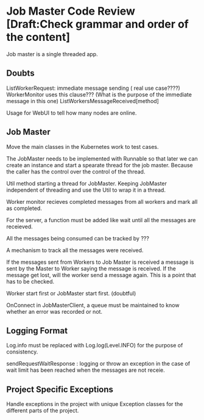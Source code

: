 
# Job Master Code Review [Draft:Check grammar and order of the content]

Job master is a single threaded app. 

## Doubts
ListWorkerRequest: immediate message sending ( real use case????)
WorkerMonitor uses this clause??? (What is the purpose of the immediate message in this one)
ListWorkersMessageReceived[method]

Usage for WebUI to tell how many nodes are online. 

## Job Master 

Move the main classes in the Kubernetes work to test cases.

The JobMaster needs to be implemented with Runnable so that later we can create an instance and start a spearate thread for the job master. Because the caller has the control over the control of the thread. 

Util method starting a thread for JobMaster. Keeping JobMaster independent of threading and use the Util to wrap it in a thread. 


Worker monitor recieves completed messages from all workers and mark all as completed. 

For the server, a function must be added like wait until all the messages are receieved. 

All the messages being consumed can be tracked by ???

A mechanism to track all the messages were received. 

If the messages sent from Workers to Job Master is received a message is sent by the Master to Worker saying the message is received. If the message get lost, will the worker send a message again. This is a point that has to be checked. 

Worker start first or JobMaster start first. (doubtful)

OnConnect in JobMasterClient, a queue must be maintained to know whether an error was recorded or not.

## Logging Format

Log.info must be replaced with Log.log(Level.INFO) for the purpose of consistency. 

sendRequestWaitResponse : logging or throw an exception in the case of wait limit has been reached when the messages are not receie. 

## Project Specific Exceptions

Handle exceptions in the project with unique Exception classes for the different parts of the project. 
